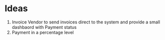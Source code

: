 # Ideas
1. Invoice Vendor to send invoices direct to the system and provide a small dashbaord with Payment status
2. Payment in a percentage level
